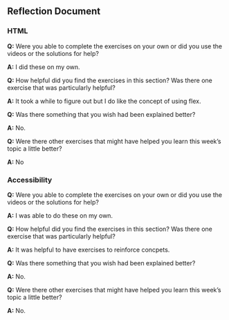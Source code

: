 ## Reflection Document

### HTML

**Q:** Were you able to complete the exercises on your own or did you use the
videos or the solutions for help?

**A:** I did these on my own.

**Q:** How helpful did you find the exercises in this section? Was there one
exercise that was particularly helpful?

**A:** It took a while to figure out but I do like the concept of using flex.

**Q:** Was there something that you wish had been explained better?

**A:** No.

**Q:** Were there other exercises that might have helped you learn this week’s
topic a little better?

**A:** No

### Accessibility

**Q:** Were you able to complete the exercises on your own or did you use the
videos or the solutions for help?

**A:** I was able to do these on my own.

**Q:** How helpful did you find the exercises in this section? Was there one
exercise that was particularly helpful?

**A:** It was helpful to have exercises to reinforce concpets.

**Q:** Was there something that you wish had been explained better?

**A:** No.

**Q:** Were there other exercises that might have helped you learn this week’s
topic a little better?

**A:** No.
